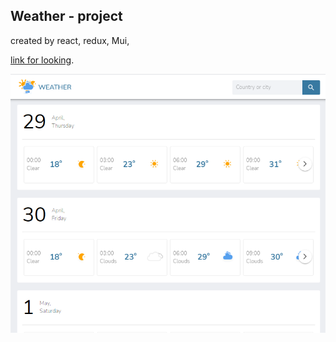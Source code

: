 ## Weather - project

created by react, redux, Mui, <br />

[link for looking](https://weather-e50.web.app/). <br />

![project demo picture](https://github.com/mkuysunov/weather_react-redux/blob/main/TMP/project-pic.PNG)

